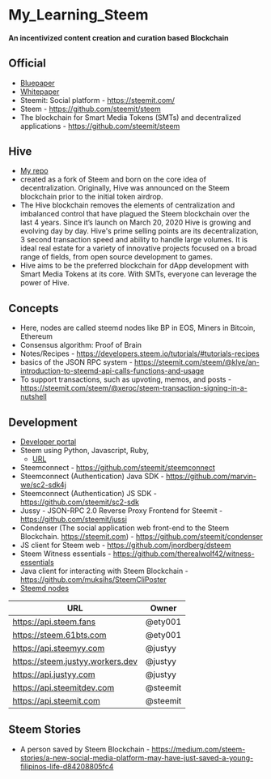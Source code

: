 # My_Learning_Steem
#### An incentivized content creation and curation based Blockchain

## Official
* [Bluepaper](https://steem.com/steem-bluepaper.pdf)
* [Whitepaper](https://steem.com/SteemWhitePaper.pdf)
* Steemit: Social platform - https://steemit.com/
* Steem - https://github.com/steemit/steem
* The blockchain for Smart Media Tokens (SMTs) and decentralized applications - https://github.com/steemit/steem

## Hive
* [My repo](https://github.com/abhi3700/My_Learning_Hive)
* created as a fork of Steem and born on the core idea of decentralization. Originally, Hive was announced on the Steem blockchain prior to the initial token airdrop.
* The Hive blockchain removes the elements of centralization and imbalanced control that have plagued the Steem blockchain over the last 4 years. Since it’s launch on March 20, 2020 Hive is growing and evolving day by day. Hive's prime selling points are its decentralization, 3 second transaction speed and ability to handle large volumes. It is ideal real estate for a variety of innovative projects focused on a broad range of fields, from open source development to games.
* Hive aims to be the preferred blockchain for dApp development with Smart Media Tokens at its core. With SMTs, everyone can leverage the power of Hive.

## Concepts
* Here, nodes are called steemd nodes like BP in EOS, Miners in Bitcoin, Ethereum
* Consensus algorithm: Proof of Brain
* Notes/Recipes - https://developers.steem.io/tutorials/#tutorials-recipes
* basics of the JSON RPC system - https://steemit.com/steem/@klye/an-introduction-to-steemd-api-calls-functions-and-usage
* To support transactions, such as upvoting, memos, and posts - https://steemit.com/steem/@xeroc/steem-transaction-signing-in-a-nutshell


## Development
* [Developer portal](https://developers.steem.io/)
* Steem using Python, Javascript, Ruby, 
	- [URL](https://developers.steem.io/tutorials/#tutorials-python)
* Steemconnect - https://github.com/steemit/steemconnect
* Steemconnect (Authentication) Java SDK - https://github.com/marvin-we/sc2-sdk4j
* Steemconnect (Authentication) JS SDK - https://github.com/steemit/sc2-sdk
* Jussy - JSON-RPC 2.0 Reverse Proxy Frontend for Steemit - https://github.com/steemit/jussi
* Condenser (The social application web front-end to the Steem Blockchain. https://steemit.com) - https://github.com/steemit/condenser
* JS client for Steem web - https://github.com/jnordberg/dsteem
* Steem Witness essentials - https://github.com/therealwolf42/witness-essentials
* Java client for interacting with Steem Blockchain - https://github.com/muksihs/SteemCliPoster
* [Steemd nodes](https://developers.steem.io/quickstart/#quickstart-steemd-nodes)

| URL |	Owner |
|---|----|
| https://api.steem.fans |	@ety001 |
| https://steem.61bts.com |	@ety001 |
| https://api.steemyy.com |	@justyy |
| https://steem.justyy.workers.dev | @justyy |
| https://api.justyy.com |	@justyy |
| https://api.steemitdev.com |	@steemit |
| https://api.steemit.com |	@steemit |

## Steem Stories
* A person saved by Steem Blockchain - https://medium.com/steem-stories/a-new-social-media-platform-may-have-just-saved-a-young-filipinos-life-d84208805fc4
